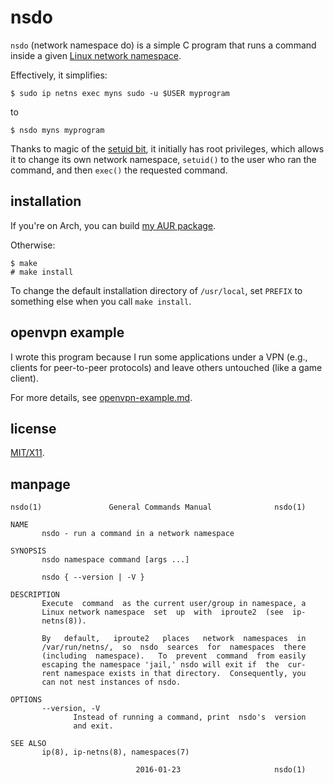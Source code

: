 nsdo
====

`nsdo` (network namespace do) is a simple C program that runs a command
inside a given [Linux network namespace][1].

Effectively, it simplifies:

    $ sudo ip netns exec myns sudo -u $USER myprogram

to

    $ nsdo myns myprogram

Thanks to magic of the [setuid bit][2], it initially has root
privileges, which allows it to change its own network namespace,
`setuid()` to the user who ran the command, and then `exec()` the
requested command.

installation
------------

If you're on Arch, you can build [my AUR package][4].

Otherwise:

    $ make
    # make install

To change the default installation directory of `/usr/local`, set
`PREFIX` to something else when you call `make install`.

openvpn example
---------------

I wrote this program because I run some applications under a VPN (e.g.,
clients for peer-to-peer protocols) and leave others untouched (like a
game client).

For more details, see [openvpn-example.md][5].

license
-------
[MIT/X11][3].

[1]: https://lwn.net/Articles/580893/
[2]: https://en.wikipedia.org/wiki/Setuid
[3]: https://github.com/ausbin/nsdo/blob/master/LICENSE
[4]: https://aur.archlinux.org/packages/nsdo-git/
[5]: https://github.com/ausbin/nsdo/blob/master/openvpn-example.md

manpage
-------

    nsdo(1)               General Commands Manual              nsdo(1)
    
    NAME
           nsdo - run a command in a network namespace
    
    SYNOPSIS
           nsdo namespace command [args ...]
    
           nsdo { --version | -V }
    
    DESCRIPTION
           Execute  command  as the current user/group in namespace, a
           Linux network namespace  set  up  with  iproute2  (see  ip-
           netns(8)).
    
           By   default,   iproute2   places   network  namespaces  in
           /var/run/netns/,  so  nsdo  searces  for  namespaces  there
           (including  namespace).   To  prevent  command  from easily
           escaping the namespace 'jail,' nsdo will exit if  the  cur‐
           rent namespace exists in that directory.  Consequently, you
           can not nest instances of nsdo.
    
    OPTIONS
           --version, -V
                  Instead of running a command, print  nsdo's  version
                  and exit.
    
    SEE ALSO
           ip(8), ip-netns(8), namespaces(7)
    
                                2016-01-23                     nsdo(1)
